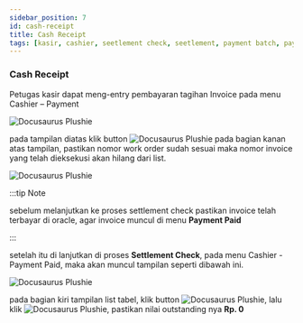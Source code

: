```yaml
---
sidebar_position: 7
id: cash-receipt
title: Cash Receipt
tags: [kasir, cashier, seetlement check, seetlement, payment batch, payment, cash receipt, oracle]
---
```


### Cash Receipt

Petugas kasir dapat meng-entry pembayaran tagihan Invoice pada menu Cashier – Payment

![Docusaurus Plushie](/img/purchase-part/cash-receipt/1.png)

pada tampilan diatas klik button ![Docusaurus Plushie](/img/purchase-part/cash-receipt/payment-batch.png) pada bagian kanan atas tampilan, pastikan nomor work order sudah sesuai maka nomor invoice yang telah dieksekusi akan hilang dari list.

![Docusaurus Plushie](/img/purchase-part/cash-receipt/2.png)

:::tip Note

sebelum melanjutkan ke proses settlement check pastikan invoice telah terbayar di oracle, agar invoice muncul di menu **Payment Paid**

:::

setelah itu di lanjutkan di proses **Settlement Check**, pada menu Cashier - Payment Paid, maka akan muncul tampilan seperti dibawah ini.

![Docusaurus Plushie](/img/purchase-part/cash-receipt/3.png)

pada bagian kiri tampilan list tabel, klik button ![Docusaurus Plushie](/img/purchase-part/cash-receipt/tigatitik.png), lalu klik ![Docusaurus Plushie](/img/purchase-part/cash-receipt/seatle-check.png), pastikan nilai outstanding nya **Rp. 0**